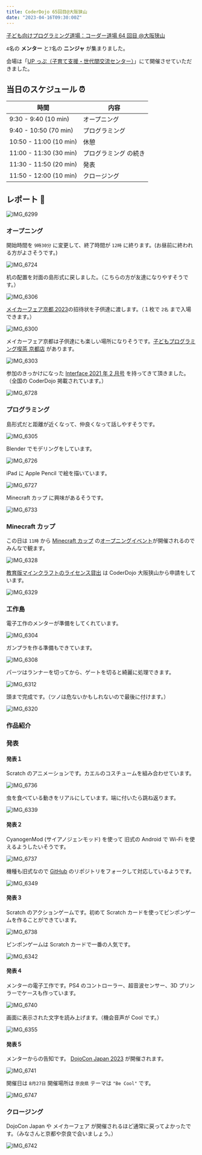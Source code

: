 ```yaml
---
title: CoderDojo 65回目@大阪狭山
date: "2023-04-16T09:30:00Z"
---
```


[子ども向けプログラミング道場：コーダー道場 64 回目 @大阪狭山](https://coderdojo-osakasayama.doorkeeper.jp/events/154232)

`4`名の **メンター** と`7`名の **ニンジャ** が集まりました。

会場は「[UP っぷ（子育て支援・世代間交流センター）](http://www.city.osakasayama.osaka.jp/kosodate_kyoiku/kosodate/upp_kosodatesiensedaikankouryuusenta1/index.html)」にて開催させていただきました。

## 当日のスケジュール ⏰

| 時間                   | 内容                  |
| ---------------------- | --------------------- |
| 9:30 - 9:40 (10 min)   | オープニング          |
| 9:40 - 10:50 (70 min)  | プログラミング        |
| 10:50 - 11:00 (10 min) | 休憩                  |
| 11:00 - 11:30 (30 min) | プログラミング の続き |
| 11:30 - 11:50 (20 min) | 発表                  |
| 11:50 - 12:00 (10 min) | クロージング          |

## レポート 📝

![IMG_6299](./IMG_6299.jpg)

### オープニング

開始時間を `9時30分` に変更して、終了時間が `12時` に終ります。(お昼前に終われる方がよさそうです。)

![IMG_6724](./IMG_6724.jpg)

机の配置を対面の島形式に戻しました。（こちらの方が友達になりやすそうです。）

![IMG_6306](./IMG_6306.jpg)

[メイカーフェア京都 2023](https://makezine.jp/event/mfk2023/)の招待状を子供達に渡します。（１枚で `2名` まで入場できます。）

![IMG_6300](./IMG_6300.jpg)

メイカーフェア京都は子供達にも楽しい場所になりそうです。[子どもプログラミング喫茶 京都店](https://pgmsaloon4kids.github.io/kyoto/) があります。

![IMG_6303](./IMG_6303.jpg)

参加のきっかけになった [Interface 2021 年 2 月号](https://interface.cqpub.co.jp/magazine/202102/) を持ってきて頂きました。（全国の CoderDojo 掲載されています。）

![IMG_6728](./IMG_6728.jpg)

### プログラミング

島形式だと距離が近くなって、仲良くなって話しやすそうです。

![IMG_6305](./IMG_6305.jpg)

Blender でモデリングをしています。

![IMG_6726](./IMG_6726.jpg)

iPad に Apple Pencil で絵を描いています。

![IMG_6727](./IMG_6727.jpg)

Minecraft カップ に興味があるそうです。

![IMG_6733](./IMG_6733.jpg)

### Minecraft カップ

この日は `11時` から [Minecraft カップ](https://minecraftcup.com/) の[オープニングイベント](https://www.youtube.com/watch?v=WbVrlx_LZ2g)が開催されるのでみんなで観ます。

![IMG_6328](./IMG_6328.jpg)

[教育版マインクラフトのライセンス貸出](https://news.coderdojo.jp/2022/05/31/partnership-with-minecraftcup/) は CoderDojo 大阪狭山から申請をしています。

![IMG_6329](./IMG_6329.jpg)

### 工作島

電子工作のメンターが準備をしてくれています。

![IMG_6304](./IMG_6304.jpg)

ガンプラを作る準備もできています。

![IMG_6308](./IMG_6308.jpg)

パーツはランナーを切ってから、ゲートを切ると綺麗に処理できます。

![IMG_6312](./IMG_6312.jpg)

頭まで完成です。（ツノは危ないかもしれないので最後に付けます。）

![IMG_6320](./IMG_6320.jpg)

### 作品紹介

### 発表

#### 発表１

Scratch のアニメーションです。カエルのコスチュームを組み合わせています。

![IMG_6736](./IMG_6736.jpg)

虫を食べている動きをリアルにしています。端に付いたら跳ね返ります。

![IMG_6339](./IMG_6339.jpg)

#### 発表２

CyanogenMod (サイアノジェンモッド) を使って 旧式の Android で Wi-Fi を使えるようしたいそうです。

![IMG_6737](./IMG_6737.jpg)

機種も旧式なので [GitHub](https://github.com/CyanogenMod) のリポジトリをフォークして対応しているようです。

![IMG_6349](./IMG_6349.jpg)

#### 発表３

Scratch のアクションゲームです。初めて Scratch カードを使ってピンポンゲームを作ることができています。

![IMG_6738](./IMG_6738.jpg)

ピンポンゲームは Scratch カードで一番の人気です。

![IMG_6342](./IMG_6342.jpg)

#### 発表４

メンターの電子工作です。PS4 のコントローラー、超音波センサー、3D プリンラーでケースも作っています。

![IMG_6740](./IMG_6740.jpg)

画面に表示された文字を読み上げます。（機会音声が Cool です。）

![IMG_6355](./IMG_6355.jpg)

#### 発表５

メンターからの告知です。 [DojoCon Japan 2023](https://dojocon2023.coderdojo.jp/) が開催されます。

![IMG_6741](./IMG_6741.jpg)

開催日は `8月27日` 開催場所は `奈良県` テーマは `"Be Cool"` です。

![IMG_6747](./IMG_6747.jpg)

### クロージング

DojoCon Japan や メイカーフェア が開催されるほど通常に戻ってよかったです。（みなさんと京都や奈良で会いましょう。）

![IMG_6742](./IMG_6742.jpg)
